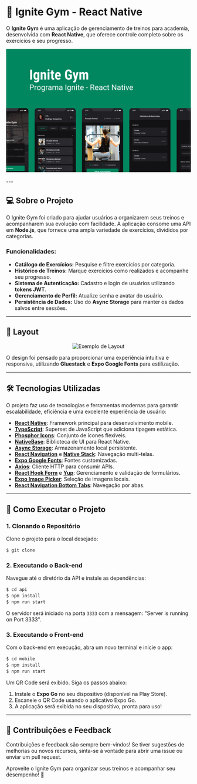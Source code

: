# 🚀 Ignite Gym - React Native

O **Ignite Gym** é uma aplicação de gerenciamento de treinos para academia, desenvolvida com **React Native**, que oferece controle completo sobre os exercícios e seu progresso.

<p align="center">
  <img src="./images/cover.png" alt="Capa do Ignite Gym" width="600">
</p>
---

## 💻 Sobre o Projeto

O Ignite Gym foi criado para ajudar usuários a organizarem seus treinos e acompanharem sua evolução com facilidade. A aplicação consome uma API em **Node.js**, que fornece uma ampla variedade de exercícios, divididos por categorias.

### Funcionalidades:

- **Catálogo de Exercícios:** Pesquise e filtre exercícios por categoria.
- **Histórico de Treinos:** Marque exercícios como realizados e acompanhe seu progresso.
- **Sistema de Autenticação:** Cadastro e login de usuários utilizando **tokens JWT**.
- **Gerenciamento de Perfil:** Atualize senha e avatar do usuário.
- **Persistência de Dados:** Uso do **Async Storage** para manter os dados salvos entre sessões.

---

## 🎨 Layout

<p align="center">
  <img src="./images/layout_example.png" alt="Exemplo de Layout" width="600">
</p>

O design foi pensado para proporcionar uma experiência intuitiva e responsiva, utilizando **Gluestack** e **Expo Google Fonts** para estilização.

---

## 🛠 Tecnologias Utilizadas

O projeto faz uso de tecnologias e ferramentas modernas para garantir escalabilidade, eficiência e uma excelente experiência de usuário:

- **[React Native](https://gluestack.io/)**: Framework principal para desenvolvimento mobile.
- **[TypeScript](https://www.typescriptlang.org/)**: Superset de JavaScript que adiciona tipagem estática.
- **[Phosphor Icons](https://phosphoricons.com/)**: Conjunto de ícones flexíveis.
- **[NativeBase](https://nativebase.io/)**: Biblioteca de UI para React Native.
- **[Async Storage](https://reactnative.dev/docs/asyncstorage)**: Armazenamento local persistente.
- **[React Navigation](https://reactnavigation.org/)** e **[Native Stack](https://reactnavigation.org/docs/native-stack-navigator/)**: Navegação multi-telas.
- **[Expo Google Fonts](https://github.com/expo/google-fonts)**: Fontes customizadas.
- **[Axios](https://axios-http.com/ptbr/docs/intro)**: Cliente HTTP para consumir APIs.
- **[React Hook Form](https://www.react-hook-form.com/)** e **[Yup](https://github.com/jquense/yup)**: Gerenciamento e validação de formulários.
- **[Expo Image Picker](https://docs.expo.dev/versions/latest/sdk/imagepicker/)**: Seleção de imagens locais.
- **[React Navigation Bottom Tabs](https://reactnavigation.org/docs/bottom-tab-navigator/)**: Navegação por abas.

---

## 🚀 Como Executar o Projeto

### 1. Clonando o Repositório

Clone o projeto para o local desejado:

```bash
$ git clone
```

### 2. Executando o Back-end

Navegue até o diretório da API e instale as dependências:

```bash
$ cd api
$ npm install
$ npm run start
```

O servidor será iniciado na porta `3333` com a mensagem: "Server is running on Port 3333".

### 3. Executando o Front-end

Com o back-end em execução, abra um novo terminal e inicie o app:

```bash
$ cd mobile
$ npm install
$ npm run start
```

Um QR Code será exibido. Siga os passos abaixo:

1. Instale o **Expo Go** no seu dispositivo (disponível na Play Store).
2. Escaneie o QR Code usando o aplicativo Expo Go.
3. A aplicação será exibida no seu dispositivo, pronta para uso!

---

## 📢 Contribuições e Feedback

Contribuições e feedback são sempre bem-vindos! Se tiver sugestões de melhorias ou novos recursos, sinta-se à vontade para abrir uma issue ou enviar um pull request.

Aproveite o Ignite Gym para organizar seus treinos e acompanhar seu desempenho! 💪
